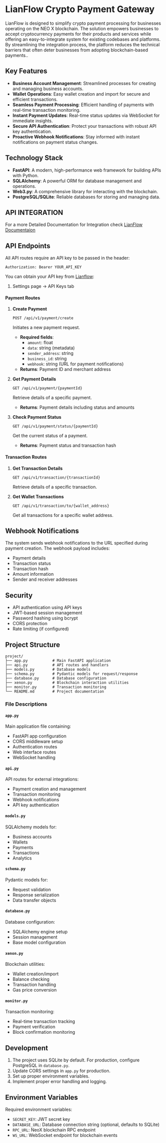 # LianFlow Crypto Payment Gateway

LianFlow is designed to simplify crypto payment processing for businesses operating on the NEO X blockchain. The solution empowers businesses to accept cryptocurrency payments for their products and services while offering an easy-to-integrate system for existing codebases and platforms. By streamlining the integration process, the platform reduces the technical barriers that often deter businesses from adopting blockchain-based payments..

## Key Features

- **Business Account Management**: Streamlined processes for creating and managing business accounts.
- **Wallet Operations**: Easy wallet creation and import for secure and efficient transactions.
- **Seamless Payment Processing**: Efficient handling of payments with real-time transaction monitoring.
- **Instant Payment Updates**: Real-time status updates via WebSocket for immediate insights.
- **Secure API Authentication**: Protect your transactions with robust API key authentication.
- **Proactive Webhook Notifications**: Stay informed with instant notifications on payment status changes.

## Technology Stack

- **FastAPI**: A modern, high-performance web framework for building APIs with Python.
- **SQLAlchemy**: A powerful ORM for database management and operations.
- **Web3.py**: A comprehensive library for interacting with the blockchain.
- **PostgreSQL/SQLite**: Reliable databases for storing and managing data.

## API INTEGRATION

For a more Detailed Documentation for Integration check [LianFlow Documentaion](/Documentation.md)


## API Endpoints

All API routes require an API key to be passed in the header:

```
Authorization: Bearer YOUR_API_KEY
```

You can obtain your API key from [Lianflow](https://lianflow.vercel.app/):
1. Settings page -> API Keys tab

#### Payment Routes

1. **Create Payment**

   `POST /api/v1/payment/create`

   Initiates a new payment request.
   - **Required fields**:
     - `amount`: float
     - `data`: string (metadata)
     - `sender_address`: string
     - `business_id`: string
     - `webhook`: string (URL for payment notifications)
   - **Returns**: Payment ID and merchant address

2. **Get Payment Details**

   `GET /api/v1/payment/{paymentId}`

   Retrieve details of a specific payment.
   - **Returns**: Payment details including status and amounts

3. **Check Payment Status**

   `GET /api/v1/payment/status/{paymentId}`

   Get the current status of a payment.
   - **Returns**: Payment status and transaction hash

#### Transaction Routes

1. **Get Transaction Details**

   `GET /api/v1/transaction/{transactionId}`

   Retrieve details of a specific transaction.

2. **Get Wallet Transactions**

   `GET /api/v1/transaction/to/{wallet_address}`

   Get all transactions for a specific wallet address.

## Webhook Notifications

The system sends webhook notifications to the URL specified during payment creation. The webhook payload includes:
- Payment details
- Transaction status
- Transaction hash
- Amount information
- Sender and receiver addresses

## Security

- API authentication using API keys
- JWT-based session management
- Password hashing using bcrypt
- CORS protection
- Rate limiting (if configured)

## Project Structure

```
project/
├── app.py           # Main FastAPI application
├── api.py           # API routes and handlers
├── models.py        # Database models
├── schema.py        # Pydantic models for request/response
├── database.py      # Database configuration
├── xenon.py         # Blockchain interaction utilities
├── monitor.py       # Transaction monitoring
└── README.md        # Project documentation
```

### File Descriptions

#### `app.py`
Main application file containing:
- FastAPI app configuration
- CORS middleware setup
- Authentication routes
- Web interface routes
- WebSocket handling

#### `api.py`
API routes for external integrations:
- Payment creation and management
- Transaction monitoring
- Webhook notifications
- API key authentication

#### `models.py`
SQLAlchemy models for:
- Business accounts
- Wallets
- Payments
- Transactions
- Analytics

#### `schema.py`
Pydantic models for:
- Request validation
- Response serialization
- Data transfer objects

#### `database.py`
Database configuration:
- SQLAlchemy engine setup
- Session management
- Base model configuration

#### `xenon.py`
Blockchain utilities:
- Wallet creation/import
- Balance checking
- Transaction handling
- Gas price conversion

#### `monitor.py`
Transaction monitoring:
- Real-time transaction tracking
- Payment verification
- Block confirmation monitoring

## Development

1. The project uses SQLite by default. For production, configure PostgreSQL in `database.py`.
2. Update CORS settings in `app.py` for production.
3. Set up proper environment variables.
4. Implement proper error handling and logging.

## Environment Variables

Required environment variables:
- `SECRET_KEY`: JWT secret key
- `DATABASE_URL`: Database connection string (optional, defaults to SQLite)
- `RPC_URL`: NeoX blockchain RPC endpoint
- `WS_URL`: WebSocket endpoint for blockchain events